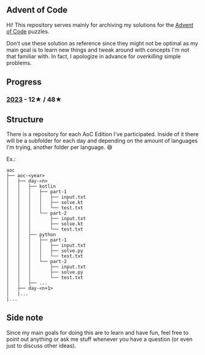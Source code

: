 ## Advent of Code

Hi! This repository serves mainly for archiving my solutions for the [Advent of Code](https://adventofcode.com/) puzzles.

Don't use these solution as reference since they might not be optimal as my main goal is to learn new things and tweak around with concepts I'm not that familiar with. In fact, I apologize in advance for *overkilling* simple problems.

## Progress

### [**2023**](aoc-2023) - 12★ / 48★

## Structure

There is a repository for each AoC Edition I've participated. Inside of it there will be a subfolder for each day and depending on the amount of languages I'm trying, another folder per language. 😅

Ex.:

```
aoc
├── aoc-<year>
│   ├── day-<n>
│   │   ├── kotlin
│   │   │   ├── part-1
│   │   │   │   ├── input.txt
│   │   │   │   ├── solve.kt
│   │   │   │   └── test.txt
│   │   │   └── part-2
│   │   │       ├── input.txt
│   │   │       ├── solve.kt
│   │   │       └── test.txt
│   │   ├── python
│   │   │   ├── part-1
│   │   │   │   ├── input.txt
│   │   │   │   ├── solve.py
│   │   │   │   └── test.txt
│   │   │   └── part-2
│   │   │       ├── input.txt
│   │   │       ├── solve.py
│   │   │       └── test.txt
│   │   ├── ...
│   ├── day-<n+1>
│   |...
|...

```




## Side note

Since my main goals for doing this are to learn and have fun, feel free to point out anything or ask me stuff whenever you have a question (or even just to discuss other ideas).
